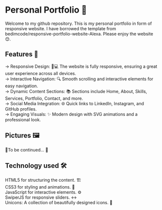 # Personal Portfolio 🌟

Welcome to my github repository. This is my personal portfolio in form of responsive website. I have borrowed the template from  bedimcode/responsive-portfolio-website-Alexa. Please enjoy the website 😊.

## Features 🚀  
-> Responsive Design: 📱💻 The website is fully responsive, ensuring a great user experience across all devices.  
-> Interactive Navigation: 🔍 Smooth scrolling and interactive elements for easy navigation.  
-> Dynamic Content Sections:  📚 Sections include Home, About, Skills, Services, Portfolio, Contact, and more.  
-> Social Media Integration:  🌐 Quick links to LinkedIn, Instagram, and GitHub profiles.  
-> Engaging Visuals: ✨ Modern design with SVG animations and a professional look.  

## Pictures 🖼️  

🚧To be continued... 🚧

## Technology used 🛠️  

HTML5 for structuring the content. 🏗️  
CSS3 for styling and animations.  🎨    
JavaScript for interactive elements. ⚙️  
SwiperJS for responsive sliders. ↔️    
Unicons: A collection of beautifully designed icons.  🔣  